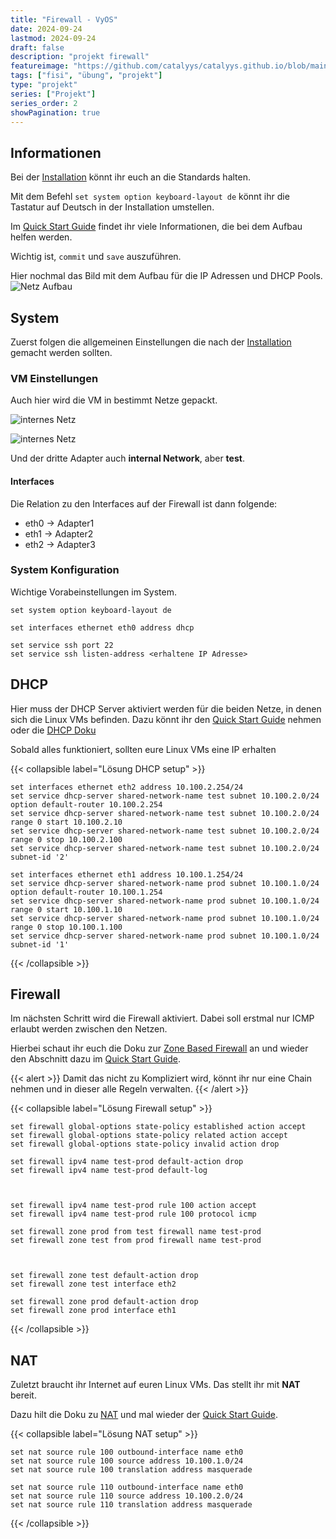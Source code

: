 ```yaml
---
title: "Firewall - VyOS"
date: 2024-09-24
lastmod: 2024-09-24
draft: false
description: "projekt firewall"
featureimage: "https://github.com/catalyys/catalyys.github.io/blob/main/assets/azubi_umgebung_setup.svg?raw=true"
tags: ["fisi", "übung", "projekt"]
type: "projekt"
series: ["Projekt"]
series_order: 2
showPagination: true
---
```


## Informationen

Bei der [Installation](https://docs.vyos.io/en/latest/installation/install.html#permanent-installation) könnt ihr euch an die Standards halten.

Mit dem Befehl `set system option keyboard-layout de`  könnt ihr die Tastatur auf Deutsch in der Installation umstellen.

Im [Quick Start Guide](https://docs.vyos.io/en/latest/quick-start.html) findet ihr viele Informationen, die bei dem Aufbau helfen werden.

Wichtig ist, `commit` und `save` auszuführen.

Hier nochmal das Bild mit dem Aufbau für die IP Adressen und DHCP Pools.
![Netz Aufbau](azubi_umgebung_setup.svg "Netz Aufbau")

## System

Zuerst folgen die allgemeinen Einstellungen die nach der [Installation](https://docs.vyos.io/en/latest/installation/install.html#permanent-installation) gemacht werden sollten.

### VM Einstellungen

Auch hier wird die VM in bestimmt Netze gepackt.

![internes Netz](azubi_projekt_fw_bridge.png "Einstellung in VirtualBox")

![internes Netz](azubi_projekt_fw_internal.png "Einstellung in VirtualBox")

Und der dritte Adapter auch **internal Network**, aber **test**.

#### Interfaces

Die Relation zu den Interfaces auf der Firewall ist dann folgende:
- eth0 -> Adapter1
- eth1 -> Adapter2
- eth2 -> Adapter3


### System Konfiguration

Wichtige Vorabeinstellungen im System.

```
set system option keyboard-layout de

set interfaces ethernet eth0 address dhcp

set service ssh port 22
set service ssh listen-address <erhaltene IP Adresse>
```


## DHCP

Hier muss der DHCP Server aktiviert werden für die beiden Netze, in denen sich die Linux VMs befinden.
Dazu könnt ihr den [Quick Start Guide](https://docs.vyos.io/en/latest/quick-start.html) nehmen oder die [DHCP Doku](https://docs.vyos.io/en/latest/configuration/service/dhcp-server.html)

Sobald alles funktioniert, sollten eure Linux VMs eine IP erhalten

{{< collapsible label="Lösung DHCP setup" >}}
```
set interfaces ethernet eth2 address 10.100.2.254/24
set service dhcp-server shared-network-name test subnet 10.100.2.0/24 option default-router 10.100.2.254
set service dhcp-server shared-network-name test subnet 10.100.2.0/24 range 0 start 10.100.2.10
set service dhcp-server shared-network-name test subnet 10.100.2.0/24 range 0 stop 10.100.2.100
set service dhcp-server shared-network-name test subnet 10.100.2.0/24 subnet-id '2'

set interfaces ethernet eth1 address 10.100.1.254/24
set service dhcp-server shared-network-name prod subnet 10.100.1.0/24 option default-router 10.100.1.254
set service dhcp-server shared-network-name prod subnet 10.100.1.0/24 range 0 start 10.100.1.10
set service dhcp-server shared-network-name prod subnet 10.100.1.0/24 range 0 stop 10.100.1.100
set service dhcp-server shared-network-name prod subnet 10.100.1.0/24 subnet-id '1'
```
{{< /collapsible >}}

## Firewall

Im nächsten Schritt wird die Firewall aktiviert. Dabei soll erstmal nur ICMP erlaubt werden zwischen den Netzen.

Hierbei schaut ihr euch die Doku zur [Zone Based Firewall](https://docs.vyos.io/en/latest/configuration/firewall/zone.html) an und wieder den Abschnitt dazu im [Quick Start Guide](https://docs.vyos.io/en/latest/quick-start.html).

{{< alert >}}
Damit das nicht zu Kompliziert wird, könnt ihr nur eine Chain nehmen und in dieser alle Regeln verwalten.
{{< /alert >}}

{{< collapsible label="Lösung Firewall setup" >}}
```
set firewall global-options state-policy established action accept
set firewall global-options state-policy related action accept
set firewall global-options state-policy invalid action drop

set firewall ipv4 name test-prod default-action drop
set firewall ipv4 name test-prod default-log



set firewall ipv4 name test-prod rule 100 action accept
set firewall ipv4 name test-prod rule 100 protocol icmp

set firewall zone prod from test firewall name test-prod
set firewall zone test from prod firewall name test-prod



set firewall zone test default-action drop
set firewall zone test interface eth2

set firewall zone prod default-action drop
set firewall zone prod interface eth1
```
{{< /collapsible >}}

## NAT

Zuletzt braucht ihr Internet auf euren Linux VMs. Das stellt ihr mit **NAT** bereit.

Dazu hilt die Doku zu [NAT](https://docs.vyos.io/en/latest/configuration/nat/nat44.html) und mal wieder der [Quick Start Guide](https://docs.vyos.io/en/latest/quick-start.html).

{{< collapsible label="Lösung NAT setup" >}}
```
set nat source rule 100 outbound-interface name eth0
set nat source rule 100 source address 10.100.1.0/24
set nat source rule 100 translation address masquerade

set nat source rule 110 outbound-interface name eth0
set nat source rule 110 source address 10.100.2.0/24
set nat source rule 110 translation address masquerade
```
{{< /collapsible >}}





